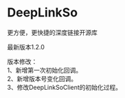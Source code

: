 # DeepLinkSo
更方便，更快捷的深度链接开源库

最新版本1.2.0

版本修改：</br>
1、新增第一次初始化回调。</br>
2、新增版本号变化回调。</br>
3、修改DeepLinkSoClient的初始化过程。</br>

